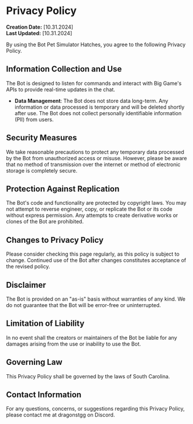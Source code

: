 # Privacy Policy

**Creation Date:** [10.31.2024]  
**Last Updated:** [10.31.2024]

By using the Bot Pet Simulator Hatches, you agree to the following Privacy Policy.

## Information Collection and Use

The Bot is designed to listen for commands and interact with Big Game's APIs to provide real-time updates in the chat. 

- **Data Management**: The Bot does not store data long-term. Any information or data processed is temporary and will be deleted shortly after use. The Bot does not collect personally identifiable information (PII) from users.

## Security Measures

We take reasonable precautions to protect any temporary data processed by the Bot from unauthorized access or misuse. However, please be aware that no method of transmission over the internet or method of electronic storage is completely secure.

## Protection Against Replication

The Bot's code and functionality are protected by copyright laws. You may not attempt to reverse engineer, copy, or replicate the Bot or its code without express permission. Any attempts to create derivative works or clones of the Bot are prohibited.

## Changes to Privacy Policy

Please consider checking this page regularly, as this policy is subject to change. Continued use of the Bot after changes constitutes acceptance of the revised policy.

## Disclaimer

The Bot is provided on an "as-is" basis without warranties of any kind. We do not guarantee that the Bot will be error-free or uninterrupted.

## Limitation of Liability

In no event shall the creators or maintainers of the Bot be liable for any damages arising from the use or inability to use the Bot.

## Governing Law

This Privacy Policy shall be governed by the laws of South Carolina.

## Contact Information

For any questions, concerns, or suggestions regarding this Privacy Policy, please contact me at dragonstgg on Discord.
